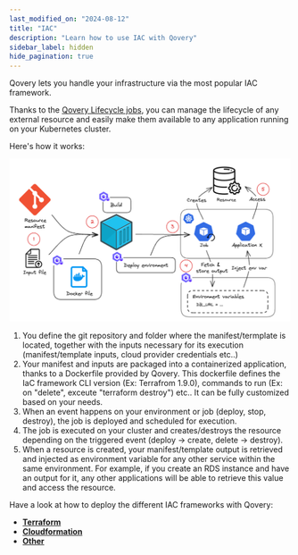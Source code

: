 ```yaml
---
last_modified_on: "2024-08-12"
title: "IAC"
description: "Learn how to use IAC with Qovery"
sidebar_label: hidden
hide_pagination: true
---
```


Qovery lets you handle your infrastructure via the most popular IAC framework.

Thanks to the [Qovery Lifecycle jobs][docs.using-qovery.configuration.lifecycle-job], you can manage the lifecycle of any external resource and easily make them available to any application running on your Kubernetes cluster.

Here's how it works:

<p align="center">
  <img src="/img/integration/iac.png" alt="IAC deployment flow" />
</p>

1. You define the git repository and folder where the manifest/termplate is located, together with the inputs necessary for its execution (manifest/template inputs, cloud provider credentials etc..)
2. Your manifest and inputs are packaged into a containerized application, thanks to a Dockerfile provided by Qovery. This dockerfile defines the IaC framework CLI version (Ex: Terrafrom 1.9.0), commands to run (Ex: on "delete", exceute "terraform destroy") etc.. It can be fully customized based on your needs.
3. When an event happens on your environment or job (deploy, stop, destroy), the job is deployed and scheduled for execution.
4. The job is executed on your cluster and creates/destroys the resource depending on the triggered event (deploy -> create, delete -> destroy).
5. When a resource is created, your manifest/template output is retrieved and injected as environment variable for any other service within the same environment. For example, if you create an RDS instance and have an output for it, any other applications will be able to retrieve this value and access the resource.


Have a look at how to deploy the different IAC frameworks with Qovery:
- **[Terraform][docs.using-qovery.integration.iac.terraform]**
- **[Cloudformation][docs.using-qovery.integration.iac.cloudformation]**
- **[Other][docs.using-qovery.integration.iac.other]**


[docs.using-qovery.configuration.lifecycle-job]: /docs/using-qovery/configuration/lifecycle-job/
[docs.using-qovery.integration.iac.cloudformation]: /docs/using-qovery/integration/iac/cloudformation/
[docs.using-qovery.integration.iac.other]: /docs/using-qovery/integration/iac/other/
[docs.using-qovery.integration.iac.terraform]: /docs/using-qovery/integration/iac/terraform/
